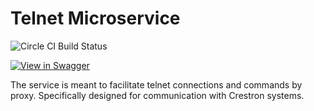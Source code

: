 # Telnet Microservice

![Circle CI Build Status](https://circleci.com/gh/byuoitav/telnet-microservice/tree/master.svg?style=shield)

[![View in Swagger](http://www.jessemillar.com/view-in-swagger-button/button.svg)](https://byuoitav.github.io/swagger-ui/?url=https://raw.githubusercontent.com/byuoitav/telnet-microservice/master/swagger.yml)

The service is meant to facilitate telnet connections and commands by proxy. Specifically designed for communication with Crestron systems.
